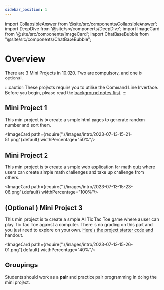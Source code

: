 ```yaml
---
sidebar_position: 1
---
```


import CollapsibleAnswer from '@site/src/components/CollapsibleAnswer';
import DeepDive from '@site/src/components/DeepDive';
import ImageCard from '@site/src/components/ImageCard';
import ChatBaseBubble from "@site/src/components/ChatBaseBubble";

# Overview

There are 3 Mini Projects in 10.020. Two are compulsory, and one is optional.

<ChatBaseBubble/>

:::caution
These projects require you to utilise the Command Line Inverface. Before you begin, please read the [background notes first](/projects/category/background).
:::

## Mini Project 1

This mini project is to create a simple html pages to generate random number and sort them.

<ImageCard path={require(".//images/intro/2023-07-13-15-21-51.png").default} widthPercentage="50%"/>

## Mini Project 2

This mini project is to create a simple web application for math quiz where users can create simple math challenges and take up challenge from others.

<ImageCard path={require(".//images/intro/2023-07-13-15-23-06.png").default} widthPercentage="100%"/>

## (Optional ) Mini Project 3

This mini project is to create a simple AI Tic Tac Toe game where a user can play Tic Tac Toe against a computer. There is no grading on this part and you just need to explore on your own. [Here's the project starter code and handout.](https://github.com/Data-Driven-World/d2w_mini_projects/tree/master/mp_tictactoe)

<ImageCard path={require(".//images/intro/2023-07-13-15-26-01.png").default} widthPercentage="40%"/>

## Groupings

Students should work as a **pair** and practice pair programming in doing the mini project.
